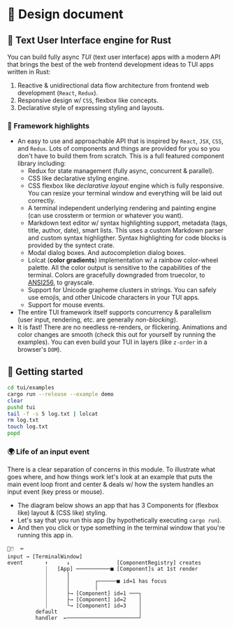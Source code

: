 # 📑 Design document

## 🦀 Text User Interface engine for Rust

You can build fully async _TUI_ (text user interface) apps with a modern API that brings the best of
the web frontend development ideas to TUI apps written in Rust:

1. Reactive & unidirectional data flow architecture from frontend web development (`React`, `Redux`).
2. Responsive design w/ `CSS`, flexbox like concepts.
3. Declarative style of expressing styling and layouts.

### 🔦 Framework highlights

- An easy to use and approachable API that is inspired by `React`, `JSX`, `CSS`, and `Redux`. Lots of
  components and things are provided for you so you don't have to build them from scratch. This is a
  full featured component library including:
    - Redux for state management (fully async, concurrent & parallel).
    - CSS like declarative styling engine.
    - CSS flexbox like *declarative layout* engine which is fully responsive. You can resize your
      terminal window and everything will be laid out correctly.
    - A terminal independent underlying rendering and painting engine (can use crossterm or termion or
      whatever you want).
    - Markdown text editor w/ syntax highlighting support, metadata (tags, title, author, date), smart
      lists. This uses a custom Markdown parser and custom syntax highligther. Syntax highlighting for
      code blocks is provided by the syntect crate.
    - Modal dialog boxes. And autocompletion dialog boxes.
    - Lolcat (**color gradients**) implementation w/ a rainbow color-wheel palette. All the color output
      is sensitive to the capabilities of the terminal. Colors are gracefully downgraded from
      truecolor, to [ANSI256](https://www.ditig.com/256-colors-cheat-sheet), to grayscale.
    - Support for Unicode grapheme clusters in strings. You can safely use emojis, and other Unicode
      characters in your TUI apps.
    - Support for mouse events.
- The entire TUI framework itself supports concurrency & parallelism (user input, rendering, etc.
  are generally _non-blocking_).
- It is fast! There are no needless re-renders, or flickering. Animations and color changes are
  smooth (check this out for yourself by running the examples). You can even build your TUI in
  layers (like `z-order` in a browser's `DOM`).

## 🌱 Getting started

```bash
cd tui/examples
cargo run --release --example demo
clear
pushd tui
tail -f -s 5 log.txt | lolcat
rm log.txt
touch log.txt
popd
```

### 🌍 Life of an input event

There is a clear separation of concerns in this module. To illustrate what goes where, and how
things work let's look at an example that puts the main event loop front and center & deals w/ how
the system handles an input event (key press or mouse).

- The diagram below shows an app that has 3 Components for (flexbox like) layout & (CSS like)
  styling.
- Let's say that you run this app (by hypothetically executing `cargo run`).
- And then you click or type something in the terminal window that you're running this app in.

```text
🧍🖱️  ⌨️
input → [TerminalWindow]
event       ↑      ↓               [ComponentRegistry] creates
            ┊   [App] ───────────■ [Component]s at 1st render
            ┊      │
            ┊      │        ┌──────■ id=1 has focus
            ┊      │        │
            ┊      ├→ [Component] id=1 ───┐
            ┊      ├→ [Component] id=2    │
            ┊      └→ [Component] id=3    │
         default                          │
         handler  ←───────────────────────┘
```
